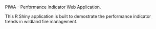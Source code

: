 PIWA - Performance Indicator Web Application.

This R Shiny application is built to demostrate the performance indicator trends in wildland fire management.

